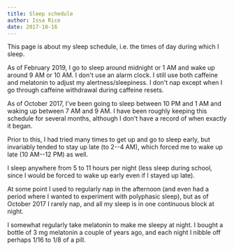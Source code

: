 ```yaml
---
title: Sleep schedule
author: Issa Rice
date: 2017-10-16
---
```


This page is about my sleep schedule, i.e. the times of day during which I
sleep.

As of February 2019, I go to sleep around midnight or 1 AM and wake up
around 9 AM or 10 AM. I don't use an alarm clock. I still use both
caffeine and melatonin to adjust my alertness/sleepiness. I don't nap
except when I go through caffeine withdrawal during caffeine resets.

As of October 2017, I've been going to sleep between 10 PM and 1 AM and waking
up between 7 AM and 9 AM. I have been roughly keeping this schedule for several
months, although I don't have a record of when exactly it began.

Prior to this, I had tried many times to get up and go to sleep early, but
invariably tended to stay up late (to 2--4 AM), which forced me to wake up late
(10 AM--12 PM) as well.

I sleep anywhere from 5 to 11 hours per night (less sleep during school, since
I would be forced to wake up early even if I stayed up late).

At some point I used to regularly nap in the afternoon (and even had a period
where I wanted to experiment with polyphasic sleep), but as of October 2017 I
rarely nap, and all my sleep is in one continuous block at night.

I somewhat regularly take melatonin to make me sleepy at night. I bought a
bottle of 3 mg melatonin a couple of years ago, and each night I nibble off perhaps 1/16 to 1/8 of a pill.
